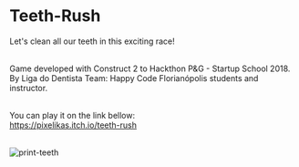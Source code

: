 # Teeth-Rush
Let's clean all our teeth in this exciting race!<br><br>

Game developed with Construct 2 to Hackthon P&G - Startup School 2018.<br>
By Liga do Dentista Team: Happy Code Florianópolis students and instructor.<br><br>

You can play it on the link bellow:<br>
https://pixelikas.itch.io/teeth-rush<br><br>

![print-teeth](https://github.com/Pixelikas/Teeth-Rush/assets/67108278/999b3fb0-6a3a-46ed-b15c-a116098168d8)

